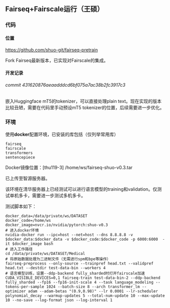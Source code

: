 ## Fairseq+Fairscale运行（王硕）

### 代码

#### 位置

https://github.com/shuo-git/fairseq-pretrain

Fork Fairseq最新版本，已实现对Fairscale的集成。

#### 开发记录

###### commit 431620876aeaadddcd6bf075a7ac38b2fc3917c3

嵌入Huggingface mT5的tokenizer，可以直接处理plain text。现在实现的版本比较丑陋，需要在代码里手动预设mT5 tokenizer的位置，后续需要进一步优化。

### 环境

使用**docker**配置环境，已安装的库包括（仅列举常用库）

```
fairseq
fairscale
transformers
sentencepiece
```

Docker镜像位置：[thu119-3] /home/ws/fairseq-shuo-v0.3.tar

已上传至智源服务器。

该环境在清华服务器上已经测试可以进行语言模型的training和validation。仅测试单机多卡，需要进一步测试多机多卡。

测试脚本如下：

```shell
docker_data=/data/private/ws/DATASET
docker_code=/home/ws
docker_image=nvcr.io/nvidia/pytorch:shuo-v0.3
# 进入docker环境
nvidia-docker run --ipc=host --net=host --dns 8.8.8.8 -v $docker_data:$docker_data -v $docker_code:$docker_code -p 6000:6000  -it $docker_image bash
# 进入工作路径
cd /data/private/ws/DATASET/Medical
# 将原始数据处理为二进制文件（无需进行spm和bpe等操作）
fairseq-preprocess --only-source --trainpref head.txt --validpref head.txt --destdir test-data-bin --workers 4
# 语言模型训练，设置--ddp-backend fully_sharded时打开fairscale加速
CUDA_VISIBLE_DEVICES=0,1 fairseq-train test-data-bin-2 --ddp-backend fully_sharded --fp16 --fp16-init-scale 4 --task language_modeling --tokens-per-sample 1024 --batch-size 8 --arch transformer_lm --optimizer adam --adam-betas "(0.9,0.98)" --lr 0.0001 --lr-scheduler polynomial_decay --warmup-updates 5 --total-num-update 10 --max-update 10 --no-save --log-format json --log-interval 1
```



